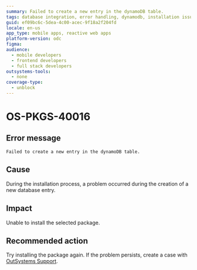 ```yaml
---
summary: Failed to create a new entry in the dynamoDB table.
tags: database integration, error handling, dynamodb, installation issues, support case
guid: ef09bc6c-5dea-4c00-acec-9f18a2f204fd
locale: en-us
app_type: mobile apps, reactive web apps
platform-version: odc
figma:
audience:
  - mobile developers
  - frontend developers
  - full stack developers
outsystems-tools:
  - none
coverage-type:
  - unblock
---
```


# OS-PKGS-40016

## Error message

`Failed to create a new entry in the dynamoDB table.`

## Cause

During the installation process, a problem occurred during the creation of a new database entry. 

## Impact

Unable to install the selected package.

## Recommended action

Try installing the package again.
If the problem persists, create a case with [OutSystems Support](https://www.outsystems.com/support/portal/open-support-case?ErrorCode=OS-PKGS-40016).

